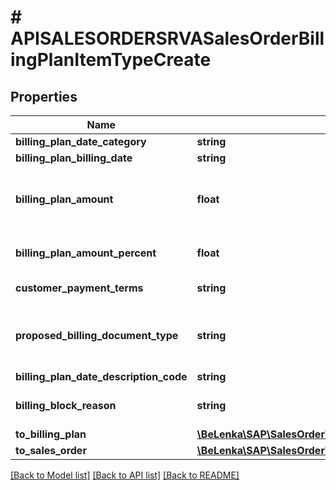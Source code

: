 # # APISALESORDERSRVASalesOrderBillingPlanItemTypeCreate

## Properties

Name | Type | Description | Notes
------------ | ------------- | ------------- | -------------
**billing_plan_date_category** | **string** |  | [optional]
**billing_plan_billing_date** | **string** |  | [optional]
**billing_plan_amount** | **float** | Value to be billed/calc. on date in billing/invoice plan | [optional]
**billing_plan_amount_percent** | **float** | Percentage of value to be invoiced | [optional]
**customer_payment_terms** | **string** | Key for Terms of Payment | [optional]
**proposed_billing_document_type** | **string** | Proposed Billing Type for an Order-Related Billing Document | [optional]
**billing_plan_date_description_code** | **string** |  | [optional]
**billing_block_reason** | **string** | Billing Block for Billing/Invoicing Plan Date | [optional]
**to_billing_plan** | [**\BeLenka\SAP\SalesOrder\Model\APISALESORDERSRVASalesOrderBillingPlanTypeCreate**](APISALESORDERSRVASalesOrderBillingPlanTypeCreate.md) |  | [optional]
**to_sales_order** | [**\BeLenka\SAP\SalesOrder\Model\APISALESORDERSRVASalesOrderTypeCreate**](APISALESORDERSRVASalesOrderTypeCreate.md) |  | [optional]

[[Back to Model list]](../../README.md#models) [[Back to API list]](../../README.md#endpoints) [[Back to README]](../../README.md)
